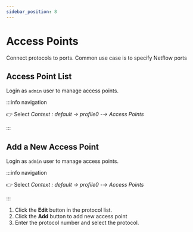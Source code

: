 ```yaml
---
sidebar_position: 8
---
```


# Access Points

Connect protocols to ports. Common use case is to specify Netflow ports

## Access Point List

Login as `admin` user to manage access points.

:::info navigation

:point_right: Select *Context : default &rarr; profile0 -&rarr; Access Points*

:::

## Add a New Access Point

Login as `admin` user to manage access points.

:::info navigation

:point_right: Select *Context : default &rarr; profile0 -&rarr; Access Points*

:::

1. Click the **Edit** button in the protocol list.
2. Click the **Add** button to add new access point
3. Enter the protocol number and select the protocol.
